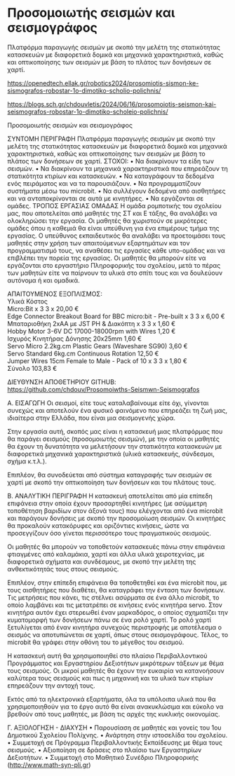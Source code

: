 # Προσομοιωτής σεισμών και σεισμογράφος
Πλατφόρμα παραγωγής σεισμών με σκοπό την μελέτη της στατικότητας κατασκευών με διαφορετικά δομικά και μηχανικά χαρακτηριστικά, καθώς και οπτικοποίησης των σεισμών με βάση το πλάτος των δονήσεων  σε χαρτί.

https://openedtech.ellak.gr/robotics2024/prosomiotis-sismon-ke-sismografos-robostar-1o-dimotiko-scholio-polichnis/

https://blogs.sch.gr/chdouvletis/2024/06/16/prosomoiotis-seismon-kai-seismografos-robostar-1o-dimotiko-scholeio-polichnis/

Προσομοιωτής σεισμών και σεισμογράφος

ΣΥΝΤΟΜΗ ΠΕΡΙΓΡΑΦΗ
Πλατφόρμα παραγωγής σεισμών με σκοπό την μελέτη της στατικότητας κατασκευών με διαφορετικά δομικά και μηχανικά χαρακτηριστικά, καθώς και οπτικοποίησης των σεισμών με βάση το πλάτος των δονήσεων  σε χαρτί.
ΣΤΟΧΟΙ:
•	Να διακρίνουν τα είδη των σεισμών.
•	Να διακρίνουν τα μηχανικά χαρακτηριστικά που επηρεάζουν τη στατικότητα κτιρίων και κατασκευών.
•	Να καταγράφουν τα δεδομένα ενός πειράματος και να τα παρουσιάζουν.
•	Να προγραμματίζουν συστήματα μέσω του microbit.
•	Να συλλέγουν δεδομένα από αισθητήρες και να ανταποκρίνονται σε αυτά με κινητήρες.
•	Να εργάζονται σε ομάδες.
ΤΡΟΠΟΣ ΕΡΓΑΣΙΑΣ ΟΜΑΔΑΣ
Η ομάδα ρομποτικής του σχολείου μας, που αποτελείται από μαθητές της ΣΤ και Ε τάξης, θα αναλάβει να ολοκληρώσει την εργασία. Οι μαθητές θα χωριστούν σε μικρότερες ομάδες όπου η καθεμιά θα είναι υπεύθυνη για ένα επιμέρους τμήμα της εργασίας. 
Ο υπεύθυνος εκπαιδευτικός θα αναλάβει να προετοιμάσει τους μαθητές στην χρήση των απαιτούμενων εξαρτημάτων και τον προγραμματισμό τους, να αναθέσει τις εργασίες κάθε υπο-ομάδας και να επιβλέπει την πορεία της εργασίας.
Οι μαθητές θα μπορούν είτε να εργάζονται στο εργαστήριο Πληροφορικής του σχολείου, μετά το πέρας των μαθητών είτε να παίρνουν τα υλικά στο σπίτι τους και να δουλεύουν αυτόνομα ή και ομαδικά.

ΑΠΑΙΤΟΥΜΕΝΟΣ ΕΞΟΠΛΙΣΜΟΣ:<BR>
Υλικά Κόστος <BR>
Micro:Bit x 3 	3 x 20,00 € <BR>
Edge Connector Breakout Board for BBC micro:bit - Pre-built x 3 	3 x 6,00 € <BR>
Μπαταριοθήκη 2xAA με JST PH & Διακόπτη x 3 	3 x 1,60 € <BR>
Hobby Motor 3-6V DC 17000-18000rpm with Wires  1,20 € <BR>
Ισχυρός Κινητήρας Δόνησης 20x25mm  1,60 € <BR>
Servo Micro 2.2kg.cm Plastic Gears (Waveshare SG90)  3,60 € <BR>
Servo Standard 6kg.cm Continuous Rotation 12,50 € <BR>
Jumper Wires 15cm Female to Male - Pack of 10 x 3 	3 x 1,80 € <BR>
Σύνολο 103,83 €<BR>

ΔΙΕΥΘΥΝΣΗ ΑΠΟΘΕΤΗΡΙΟΥ GITHUB:
https://github.com/chdouv/Prosomoiwths-Seismwn-Seismografos

Α. ΕΙΣΑΓΩΓΗ
Οι σεισμοί, είτε τους καταλαβαίνουμε είτε όχι, γίνονται συνεχώς και αποτελούν ένα φυσικό φαινόμενο που επηρεάζει τη ζωή μας, ιδιαίτερα στην Ελλάδα, που είναι μια σεισμογενής χώρα.

Στην εργασία αυτή, σκοπός μας είναι η κατασκευή μιας πλατφόρμας που θα παράγει σεισμούς (προσομοιωτής σεισμών), με την οποία οι μαθητές θα έχουν τη δυνατότητα να μελετήσουν την στατικότητα κατασκευών με διαφορετικά μηχανικά χαρακτηριστικά (υλικά κατασκευής, σύνδεσμοι, σχήμα κ.τ.λ.).

Επιπλέον, θα συνοδεύεται από σύστημα καταγραφής των σεισμών σε χαρτί με σκοπό την οπτικοποίηση των δονήσεων και του πλάτους τους.

Β. ΑΝΑΛΥΤΙΚΗ ΠΕΡΙΓΡΑΦΗ
Η κατασκευή αποτελείται από μία επίπεδη επιφάνεια στην οποία έχουν προσαρτηθεί κινητήρες (με ασύμμετρη τοποθέτηση βαριδίων στον άξονά τους) που ελέγχονται από ένα microbit και παράγουν δονήσεις με σκοπό την προσομοίωση σεισμών. Οι κινητήρες θα προκαλούν κατακόρυφες και οριζόντιες κινήσεις, ώστε να προσεγγίζουν όσο γίνεται περισσότερο τους πραγματικούς σεισμούς.

Οι μαθητές θα μπορούν να τοποθετούν κατασκευές πάνω στην επιφάνεια φτιαγμένες από καλαμάκια, χαρτί και άλλα υλικά χειροτεχνίας, με διαφορετικά σχήματα και συνδέσμους, με σκοπό την μελέτη της ανθεκτικότητάς τους στους σεισμούς.

Επιπλέον, στην επίπεδη επιφάνεια θα τοποθετηθεί και ένα microbit που, με τους αισθητήρες που διαθέτει, θα καταγράφει την ένταση των δονήσεων. Τις μετρήσεις που κάνει, τις στέλνει ασύρματα σε ένα άλλο microbit, το οποίο λαμβάνει και τις μετατρέπει σε κινήσεις ενός κινητήρα servo. Στον κινητήρα αυτόν έχει στερεωθεί έναν μαρκαδόρος, ο οποίος σχηματίζει την κυματομορφή των δονήσεων πάνω σε ένα ρολό χαρτί. Το ρολό χαρτί ξετυλίγεται από έναν κινητήρα συνεχούς περιστροφής με αποτέλεσμα ο σεισμός να αποτυπώνεται σε χαρτί, όπως στους σεισμογράφους. Τέλος, το microbit θα γράφει στην οθόνη του το μέγεθος του σεισμού.

Η κατασκευή αυτή θα χρησιμοποιηθεί στο πλαίσιο Περιβαλλοντικού Προγράμματος και Εργαστηρίου Δεξιοτήτων μικρότερων τάξεων με θέμα τους σεισμούς. Οι μικροί μαθητές θα έχουν την ευκαιρία να κατανοήσουν καλύτερα τους σεισμούς και πως η μηχανική και τα υλικά των κτιρίων επηρεάζουν την αντοχή τους.

Εκτός από τα ηλεκτρονικά εξαρτήματα, όλα τα υπόλοιπα υλικά που θα χρησιμοποιηθούν για το έργο αυτό θα είναι ανακυκλώσιμα και εύκολο να  βρεθούν από τους μαθητές, με βάση τις αρχές της κυκλικής οικονομίας.

Γ. ΑΞΙΟΛΟΓΗΣΗ - ΔΙΑΧΥΣΗ
•	Παρουσίαση σε μαθητές και γονείς του 1ου Δημοτικού Σχολείου Πολίχνης.
•	Ανάρτηση στην ιστοσελίδα του σχολείου.
•	Συμμετοχή σε Πρόγραμμα Περιβαλλοντικής Εκπαίδευσης με θέμα τους σεισμούς.
•	Αξιοποίηση σε δράσεις στο πλαίσιο των Εργαστηρίων Δεξιοτήτων.
•	Συμμετοχή στο Μαθητικό Συνέδριο Πληροφορικής (http://www.math-syn-pli.gr)

